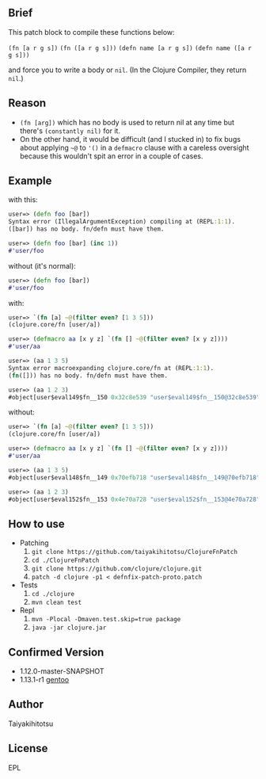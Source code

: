 ## Brief
This patch block to compile these functions below:

`(fn [a r g s])`
`(fn ([a r g s]))`
`(defn name [a r g s])`
`(defn name ([a r g s]))`

and force you to write a body or `nil`.
(In the Clojure Compiler, they return `nil`.)



## Reason
* `(fn [arg])` which has no body is used to return nil at any time but there's `(constantly nil)` for it.
* On the other hand, it would be difficult (and I stucked in) to fix bugs about applying `~@` to `'()` in a `defmacro` clause with a careless oversight because this wouldn't spit an error in a couple of cases.



## Example

with this:
```clojure
user=> (defn foo [bar])
Syntax error (IllegalArgumentException) compiling at (REPL:1:1).
([bar]) has no body. fn/defn must have them.

user=> (defn foo [bar] (inc 1))
#'user/foo
```

without (it's normal):
```clojure
user=> (defn foo [bar]) 
#'user/foo
```

with:
```clojure
user=> `(fn [a] ~@(filter even? [1 3 5]))
(clojure.core/fn [user/a])

user=> (defmacro aa [x y z] `(fn [] ~@(filter even? [x y z])))
#'user/aa

user=> (aa 1 3 5)
Syntax error macroexpanding clojure.core/fn at (REPL:1:1).
(fn([])) has no body. fn/defn must have them.

user=> (aa 1 2 3)
#object[user$eval149$fn__150 0x32c8e539 "user$eval149$fn__150@32c8e539"]
```

without:
```clojure
user=> `(fn [a] ~@(filter even? [1 3 5])) 
(clojure.core/fn [user/a])

user=> (defmacro aa [x y z] `(fn [] ~@(filter even? [x y z])))
#'user/aa

user=> (aa 1 3 5)
#object[user$eval148$fn__149 0x70efb718 "user$eval148$fn__149@70efb718"]

user=> (aa 1 2 3)
#object[user$eval152$fn__153 0x4e70a728 "user$eval152$fn__153@4e70a728"]

```



## How to use
* Patching
  1. `git clone https://github.com/taiyakihitotsu/ClojureFnPatch`
  2. `cd ./ClojureFnPatch`
  3. `git clone https://github.com/clojure/clojure.git`
  4. `patch -d clojure -p1 < defnfix-patch-proto.patch`
* Tests 
  1. `cd ./clojure`
  2. `mvn clean test`
* Repl
  1. `mvn -Plocal -Dmaven.test.skip=true package`
  2. `java -jar clojure.jar`



## Confirmed Version
- 1.12.0-master-SNAPSHOT
- 1.13.1-r1 [gentoo](https://gitweb.gentoo.org/repo/gentoo.git/tree/dev-lang/clojure/clojure-1.11.3-r1.ebuild)



## Author
Taiyakihitotsu



## License
EPL
